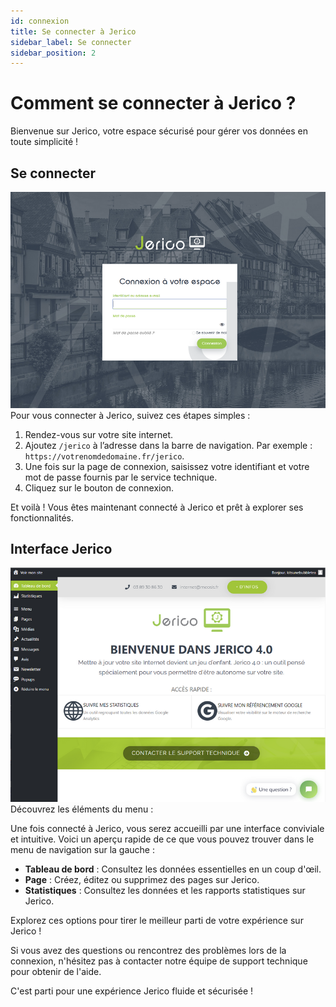 ```yaml
---
id: connexion
title: Se connecter à Jerico
sidebar_label: Se connecter
sidebar_position: 2
---
```


# Comment se connecter à Jerico ?

Bienvenue sur Jerico, votre espace sécurisé pour gérer vos données en toute simplicité !

## Se connecter
![connecter](./img/4.png)
Pour vous connecter à Jerico, suivez ces étapes simples :

1. Rendez-vous sur votre site internet.
2. Ajoutez `/jerico` à l’adresse dans la barre de navigation. Par exemple : `https://votrenomdedomaine.fr/jerico`.
3. Une fois sur la page de connexion, saisissez votre identifiant et votre mot de passe fournis par le service technique.
4. Cliquez sur le bouton de connexion. 

Et voilà ! Vous êtes maintenant connecté à Jerico et prêt à explorer ses fonctionnalités.

## Interface Jerico
![connecter](./img/5.png)
Découvrez les éléments du menu :

Une fois connecté à Jerico, vous serez accueilli par une interface conviviale et intuitive. Voici un aperçu rapide de ce que vous pouvez trouver dans le menu de navigation sur la gauche :

- **Tableau de bord** : Consultez les données essentielles en un coup d'œil.
- **Page** : Créez, éditez ou supprimez des pages sur Jerico.
- **Statistiques** : Consultez les données et les rapports statistiques sur Jerico.

Explorez ces options pour tirer le meilleur parti de votre expérience sur Jerico !

Si vous avez des questions ou rencontrez des problèmes lors de la connexion, n'hésitez pas à contacter notre équipe de support technique pour obtenir de l'aide.

C'est parti pour une expérience Jerico fluide et sécurisée !
